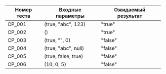 | Номер теста | Входные параметры       | Ожидаемый результат |
|-------------|--------------------------|----------------------|
| CP_001      | (true, "abc", 123)       | "true"               |
| CP_002      | ()                       | "true"               |
| CP_003      | (true, "", 0)            | "false"              |
| CP_004      | (true, "abc", null)      | "false"              |
| CP_005      | (true, false, true)      | "false"              |
| CP_006      | (10, 0, 5)               | "false"              |
